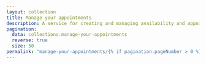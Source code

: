 ```yaml
---
layout: collection
title: Manage your appointments
description: A service for creating and managing availability and appointments for vaccination providers
pagination:
  data: collections.manage-your-appointments
  reverse: true
  size: 50
permalink: "manage-your-appointments/{% if pagination.pageNumber > 0 %}page/{{ pagination.pageNumber + 1 }}{% endif %}/"
---
```

